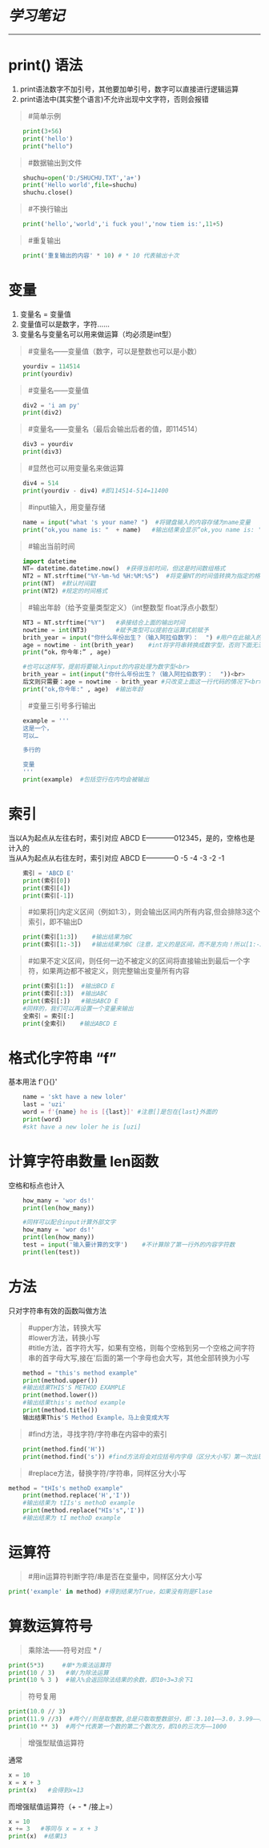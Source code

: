 # *学习笔记*
----------

# print() 语法

1. print语法数字不加引号，其他要加单引号，数字可以直接进行逻辑运算
2. print语法中(其实整个语言)不允许出现中文字符，否则会报错


> #简单示例
```python
    print(3+56)
    print('hello')
    print("hello")
```
> #数据输出到文件
```python
    shuchu=open('D:/SHUCHU.TXT','a+')
    print('Hello world',file=shuchu)
    shuchu.close()
```
> #不换行输出
```python
    print('hello','world','i fuck you!','now tiem is:',11+5)
```
> #重复输出
```python
    print('重复输出的内容' * 10) # * 10 代表输出十次
```


# 变量

1. 变量名 = 变量值
2. 变量值可以是数字，字符……
3. 变量名与变量名可以用来做运算（均必须是int型）

> #变量名——变量值（数字，可以是整数也可以是小数）
```python
    yourdiv = 114514
    print(yourdiv)
```
> #变量名——变量值
```python
    div2 = 'i am py'
    print(div2)
```
> #变量名——变量名（最后会输出后者的值，即114514）
```python
    div3 = yourdiv
    print(div3)
```
> #显然也可以用变量名来做运算
```python
    div4 = 514
    print(yourdiv - div4) #即114514-514=11400
```
> #input输入，用变量存储
```python
    name = input("what 's your name? ")  #将键盘输入的内容存储为name变量
    print("ok,you name is: "  + name)   #输出结果会显示“ok,you name is: '输入的名字' ”
```
> #输出当前时间
```python
    import datetime  
    NT= datetime.datetime.now()  #获得当前时间，但这是时间数组格式
    NT2 = NT.strftime("%Y-%m-%d %H:%M:%S")  #将变量NT的时间值转换为指定的格式
    print(NT)  #默认时间戳
    print(NT2) #规定的时间格式
```

> #输出年龄（给予变量类型定义）（int整数型 float浮点小数型）<br>
```python
    NT3 = NT.strftime("%Y")   #承接结合上面的输出时间
    nowtime = int(NT3)        #赋予类型可以提前在运算式前赋予
    brith_year = input("你什么年份出生？（输入阿拉伯数字）：  ") #用户在此输入的内容将被记录到brith_year变量
    age = nowtime - int(brith_year)    #int将字符串转换成数字型，否则下面无法输出，因为数字型无法与字符串运算
    print(“ok，你今年:” , age)

    #也可以这样写，提前将要输入input的内容处理为数字型<br>
    brith_year = int(input("你什么年份出生？（输入阿拉伯数字）：  "))<br>
    后文则只需要：age = nowtime - brith_year #只改变上面这一行代码的情况下<br>
    print("ok,你今年:" , age)  #输出年龄
```

> #变量三引号多行输出<br>
```python
    example = '''
    这是一个，
    可以…

    多行的

    变量
    '''
    print(example)  #包括空行在内均会被输出
```
# 索引

当以A为起点从左往右时，索引对应 ABCD E————012345，是的，空格也是计入的<br>
当从A为起点从右往左时，索引对应 ABCD E————0 -5 -4 -3 -2 -1
```python
    索引 = 'ABCD E'
    print(索引[0])
    print(索引[4])
    print(索引[-1])
```
> #如果将[]内定义区间（例如1:3），则会输出区间内所有内容,但会排除3这个索引，即不输出D
```python
    print(索引[1:3])    #输出结果为BC
    print(索引[1:-3])   #输出结果为BC（注意，定义的是区间，而不是方向！所以[1:-3]实际上就是[1:3]）
```
> #如果不定义区间，则任何一边不被定义的区间将直接输出到最后一个字符，如果两边都不被定义，则完整输出变量所有内容
```python
    print(索引[1:])  #输出BCD E
    print(索引[:3])  #输出ABC
    print(索引[:])   #输出ABCD E
    #同样的，我们可以再设置一个变量来输出
    全索引 = 索引[:]
    print(全索引)    #输出ABCD E
```

# 格式化字符串 “f”
基本用法 f'{}{}'
```python
    name = 'skt have a new loler'
    last = 'uzi'
    word = f'{name} he is [{last}]' #注意[]是包在{last}外面的
    print(word)
    #skt have a new loler he is [uzi]
```
# 计算字符串数量 len函数
空格和标点也计入
```python
    how_many = 'wor ds!'
    print(len(how_many))

    #同样可以配合input计算外部文字
    how_many = 'wor ds!'
    print(len(how_many))
    test = input('输入要计算的文字')    #不计算除了第一行外的内容字符数
    print(len(test))
```
# 方法
只对字符串有效的函数叫做方法<br>

> #upper方法，转换大写<br>
> #lower方法，转换小写<br>
> #title方法，首字符大写，如果有空格，则每个空格到另一个空格之间字符串的首字母大写,接在'后面的第一个字母也会大写，其他全部转换为小写
```python
    method = "this's method example"
    print(method.upper())
    #输出结果THIS'S METHOD EXAMPLE
    print(method.lower())
    #输出结果this's method example
    print(method.title())
    输出结果This'S Method Example，马上会变成大写
```
> #find方法，寻找字符/字符串在内容中的索引<br>
```python
    print(method.find('H'))
    print(method.find('s')) #find方法将会对应括号内字母（区分大小写）第一次出现的位置索引
```
> #replace方法，替换字符/字符串，同样区分大小写
```python
method = "tHIs's methoD example"
    print(method.replace('H','I'))
    #输出结果为 tIIs's methoD example
    print(method.replace("HIs's",'I'))
    #输出结果为 tI methoD example
```

# 运算符

> #用in运算符判断字符/串是否在变量中，同样区分大小写
```python
print('example' in method) #得到结果为True，如果没有则是Flase
```


# 算数运算符号
>乘除法——符号对应 *  /
```python
print(5*3)     #单*为乘法运算符
print(10 / 3)   #单/为除法运算
print(10 % 3 )  #输入%会返回除法结果的余数，即10÷3=3余下1
```

>符号复用
```python
print(10.0 // 3)
print(11.9 //3)  #两个//则是取整数,总是只取取整数部分，即：3.101——3.0，3.99——3.0
print(10 ** 3)  #两个*代表第一个数的第二个数次方，即10的三次方——1000
```

>增强型赋值运算符

通常

```python
x = 10
x = x + 3
print(x)   #会得到x=13
```
而增强赋值运算符（+ - * /接上=） 
```python
x = 10
x += 3   #等同与 x = x + 3
print(x)  #结果13
```
